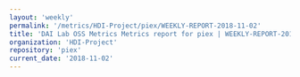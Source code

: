 ```yaml
---
layout: 'weekly'
permalink: '/metrics/HDI-Project/piex/WEEKLY-REPORT-2018-11-02'
title: 'DAI Lab OSS Metrics Metrics report for piex | WEEKLY-REPORT-2018-11-02'
organization: 'HDI-Project'
repository: 'piex'
current_date: '2018-11-02'
---
```

